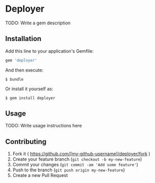 # Deployer

TODO: Write a gem description

## Installation

Add this line to your application's Gemfile:

```ruby
gem 'deployer'
```

And then execute:

    $ bundle

Or install it yourself as:

    $ gem install deployer

## Usage

TODO: Write usage instructions here

## Contributing

1. Fork it ( https://github.com/[my-github-username]/deployer/fork )
2. Create your feature branch (`git checkout -b my-new-feature`)
3. Commit your changes (`git commit -am 'Add some feature'`)
4. Push to the branch (`git push origin my-new-feature`)
5. Create a new Pull Request
